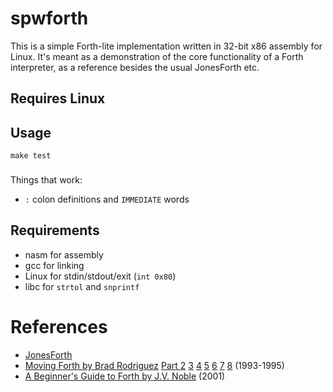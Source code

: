 # spwforth

This is a simple Forth-lite implementation written in 32-bit x86 assembly for Linux.
It's meant as a demonstration of the core functionality of a Forth interpreter, as a reference besides the usual JonesForth etc.

## Requires Linux



## Usage

    make test

###

Things that work:

- `:` colon definitions and `IMMEDIATE` words


## Requirements

- nasm for assembly
- gcc for linking
- Linux for stdin/stdout/exit (`int 0x80`)
- libc for `strtol` and `snprintf`


# References

- [JonesForth](https://github.com/nornagon/jonesforth/blob/master/jonesforth.S)
- [Moving Forth by Brad Rodriguez](https://www.bradrodriguez.com/papers/moving1.htm)
[Part 2](https://www.bradrodriguez.com/papers/moving2.htm)
[3](https://www.bradrodriguez.com/papers/moving3.htm)
[4](https://www.bradrodriguez.com/papers/moving4.htm)
[5](https://www.bradrodriguez.com/papers/moving5.htm)
[6](https://www.bradrodriguez.com/papers/moving6.htm)
[7](https://www.bradrodriguez.com/papers/moving7.htm)
[8](https://www.bradrodriguez.com/papers/moving8.htm) (1993-1995)
- [A Beginner's Guide to Forth by J.V. Noble](http://galileo.phys.virginia.edu/classes/551.jvn.fall01/primer.htm) (2001)
